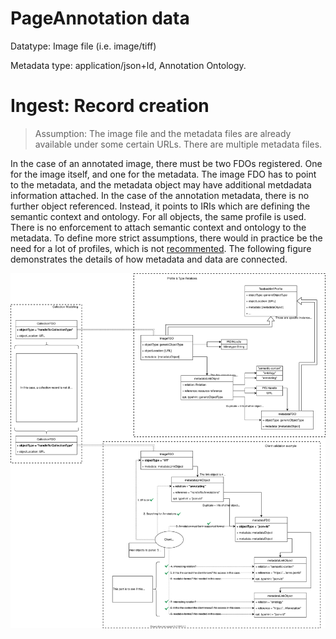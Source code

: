 # PageAnnotation data

Datatype: Image file (i.e. image/tiff)

Metadata type: application/json+ld, Annotation Ontology.

# Ingest: Record creation

> Assumption: The image file and the metadata files are already available under some certain URLs. There are multiple metadata files.

In the case of an annotated image, there must be two FDOs registered. One for the image itself, and one for the metadata. The image FDO has to point to the metadata, and the metadata object may have additional metdadata information attached. In the case of the annotation metadata, there is no further object referenced. Instead, it points to IRIs which are defining the semantic context and ontology. For all objects, the same profile is used. There is no enforcement to attach semantic context and ontology to the metadata. To define more strict assumptions, there would in practice be the need for a lot of profiles, which is not [recommented](recommendations). The following figure demonstrates the details of how metadata and data are connected.

![](images/connecting_metadata.drawio.svg)

[recommendations]: https://www.doi.org/10.15497/A5BCD108-ECC4-41BE-91A7-20112FF77458
